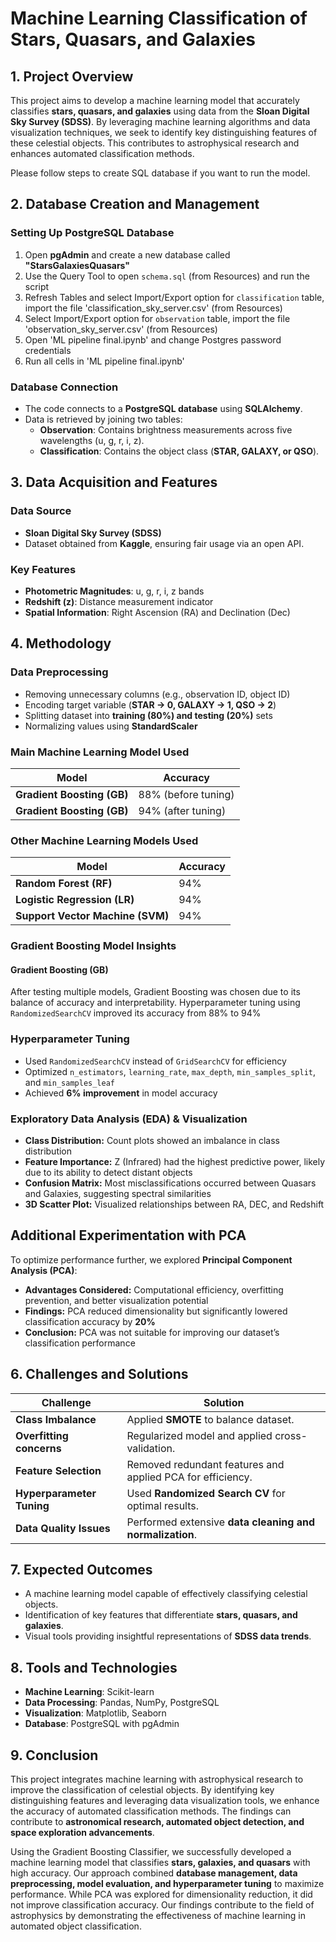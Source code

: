 # **Machine Learning Classification of Stars, Quasars, and Galaxies**

## **1. Project Overview**
This project aims to develop a machine learning model that accurately classifies **stars, quasars, and galaxies** using data from the **Sloan Digital Sky Survey (SDSS)**. By leveraging machine learning algorithms and data visualization techniques, we seek to identify key distinguishing features of these celestial objects. This contributes to astrophysical research and enhances automated classification methods.

Please follow steps to create SQL database if you want to run the model.

## **2. Database Creation and Management**
### **Setting Up PostgreSQL Database**
1. Open **pgAdmin** and create a new database called **"StarsGalaxiesQuasars"**
2. Use the Query Tool to open `schema.sql` (from Resources) and run the script
3. Refresh Tables and select Import/Export option for `classification` table, import the file 'classification_sky_server.csv' (from Resources)
4. Select Import/Export option for `observation` table, import the file 'observation_sky_server.csv' (from Resources)
5. Open 'ML pipeline final.ipynb' and change Postgres password credentials
6. Run all cells in 'ML pipeline final.ipynb'

### **Database Connection**
- The code connects to a **PostgreSQL database** using **SQLAlchemy**.
- Data is retrieved by joining two tables:
  - **Observation**: Contains brightness measurements across five wavelengths (u, g, r, i, z).
  - **Classification**: Contains the object class (**STAR, GALAXY, or QSO**).


## **3. Data Acquisition and Features**
### **Data Source**
- **Sloan Digital Sky Survey (SDSS)**
- Dataset obtained from **Kaggle**, ensuring fair usage via an open API.

### **Key Features**
- **Photometric Magnitudes**: u, g, r, i, z bands
- **Redshift (z)**: Distance measurement indicator
- **Spatial Information**: Right Ascension (RA) and Declination (Dec)

## **4. Methodology**
### **Data Preprocessing**
- Removing unnecessary columns (e.g., observation ID, object ID)
- Encoding target variable (**STAR → 0, GALAXY → 1, QSO → 2**)
- Splitting dataset into **training (80%) and testing (20%)** sets
- Normalizing values using **StandardScaler**

### **Main Machine Learning Model Used**
| Model | Accuracy |
|----------------------|---------|
| **Gradient Boosting (GB)** | 88% (before tuning) |
| **Gradient Boosting (GB)** | 94% (after tuning) |

### **Other Machine Learning Models Used**
| Model | Accuracy |
|----------------------|---------|
| **Random Forest (RF)** | 94% |
| **Logistic Regression (LR)** | 94% |
| **Support Vector Machine (SVM)** | 94% |

### **Gradient Boosting Model Insights**
#### **Gradient Boosting (GB)**
After testing multiple models, Gradient Boosting was chosen due to its balance of accuracy and interpretability. Hyperparameter tuning using `RandomizedSearchCV` improved its accuracy from 88% to 94%

### **Hyperparameter Tuning**

- Used `RandomizedSearchCV` instead of `GridSearchCV` for efficiency
- Optimized `n_estimators`, `learning_rate`, `max_depth`, `min_samples_split`, and `min_samples_leaf`
- Achieved **6% improvement** in model accuracy

### **Exploratory Data Analysis (EDA) & Visualization**

- **Class Distribution:** Count plots showed an imbalance in class distribution
- **Feature Importance:** Z (Infrared) had the highest predictive power, likely due to its ability to detect distant objects
- **Confusion Matrix:** Most misclassifications occurred between Quasars and Galaxies, suggesting spectral similarities
- **3D Scatter Plot:** Visualized relationships between RA, DEC, and Redshift

## **Additional Experimentation with PCA**

To optimize performance further, we explored **Principal Component Analysis (PCA)**:

- **Advantages Considered:** Computational efficiency, overfitting prevention, and better visualization potential
- **Findings:** PCA reduced dimensionality but significantly lowered classification accuracy by **20%**
- **Conclusion:** PCA was not suitable for improving our dataset’s classification performance

## **6. Challenges and Solutions**
| Challenge | Solution |
|----------------------|---------|
| **Class Imbalance** | Applied **SMOTE** to balance dataset. |
| **Overfitting concerns** | Regularized model and applied cross-validation. |
| **Feature Selection** | Removed redundant features and applied PCA for efficiency. |
| **Hyperparameter Tuning** | Used **Randomized Search CV** for optimal results. |
| **Data Quality Issues** | Performed extensive **data cleaning and normalization**. |

## **7. Expected Outcomes**
- A machine learning model capable of effectively classifying celestial objects.
- Identification of key features that differentiate **stars, quasars, and galaxies**.
- Visual tools providing insightful representations of **SDSS data trends**.

## **8. Tools and Technologies**
- **Machine Learning**: Scikit-learn
- **Data Processing**: Pandas, NumPy, PostgreSQL
- **Visualization**: Matplotlib, Seaborn
- **Database**: PostgreSQL with pgAdmin

## **9. Conclusion**
This project integrates machine learning with astrophysical research to improve the classification of celestial objects. By identifying key distinguishing features and leveraging data visualization tools, we enhance the accuracy of automated classification methods. The findings can contribute to **astronomical research, automated object detection, and space exploration advancements**.

Using the Gradient Boosting Classifier, we successfully developed a machine learning model that classifies **stars, galaxies, and quasars** with high accuracy. Our approach combined **database management, data preprocessing, model evaluation, and hyperparameter tuning** to maximize performance. While PCA was explored for dimensionality reduction, it did not improve classification accuracy. Our findings contribute to the field of astrophysics by demonstrating the effectiveness of machine learning in automated object classification.


